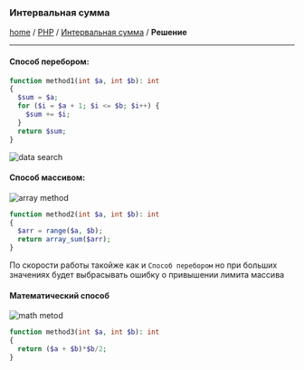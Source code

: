 ### Интервальная сумма
[home][go-home] / [PHP][go-php] / [Интервальная сумма][go-interval-answer] / **Решение**

---

#### Способ перебором:
```php
function method1(int $a, int $b): int
{
  $sum = $a;
  for ($i = $a + 1; $i <= $b; $i++) {
    $sum += $i;
  }
  return $sum;
}
```
![data search](http://apikabu.ru/img_n/2012-11_3/f0m.jpg)

#### Способ массивом:
![array method](https://encrypted-tbn0.gstatic.com/images?q=tbn:ANd9GcRJAyc_bIEkSSfRkspEei-JD3PDLjFrKcWyPbqVRlmedOEkkx4R)
```php
function method2(int $a, int $b): int
{
  $arr = range($a, $b);
  return array_sum($arr);
}
```
По скорости работы такойже как и `Способ перебором` но при больших значениях будет выбрасывать ошибку о привышении лимита массива

#### Математический способ
![math metod](http://itmozg.ru/old/upload/math.jpg)
```php
function method3(int $a, int $b): int
{
  return ($a + $b)*$b/2;
}
```

[answer]: ./answer.md
[go-php]: ../index.md
[go-home]: ../../index.md
[go-interval-answer]: ./index.md
